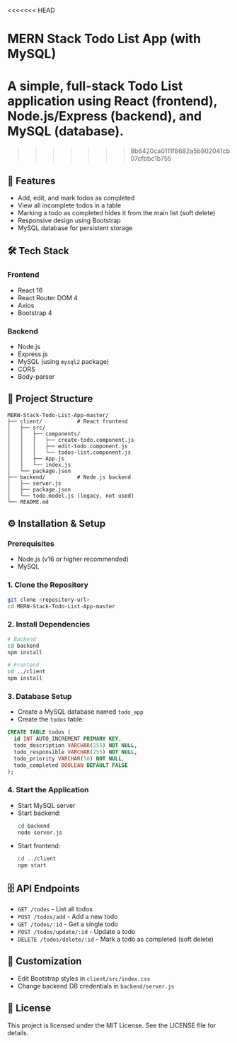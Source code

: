 <<<<<<< HEAD
# MERN Stack Todo List App (with MySQL)

A simple, full-stack Todo List application using React (frontend), Node.js/Express (backend), and MySQL (database).
=======

>>>>>>> 8b6420ca0111f8682a5b902041cb07cfbbc1b755

## 🚀 Features
- Add, edit, and mark todos as completed
- View all incomplete todos in a table
- Marking a todo as completed hides it from the main list (soft delete)
- Responsive design using Bootstrap
- MySQL database for persistent storage

## 🛠️ Tech Stack
### Frontend
- React 16
- React Router DOM 4
- Axios
- Bootstrap 4

### Backend
- Node.js
- Express.js
- MySQL (using `mysql2` package)
- CORS
- Body-parser

## 📁 Project Structure
```
MERN-Stack-Todo-List-App-master/
├── client/           # React frontend
│   ├── src/
│   │   ├── components/
│   │   │   ├── create-todo.component.js
│   │   │   ├── edit-todo.component.js
│   │   │   └── todos-list.component.js
│   │   ├── App.js
│   │   └── index.js
│   └── package.json
├── backend/          # Node.js backend
│   ├── server.js
│   ├── package.json
│   └── todo.model.js (legacy, not used)
└── README.md
```

## ⚙️ Installation & Setup
### Prerequisites
- Node.js (v16 or higher recommended)
- MySQL

### 1. Clone the Repository
```sh
git clone <repository-url>
cd MERN-Stack-Todo-List-App-master
```

### 2. Install Dependencies
```sh
# Backend
cd backend
npm install

# Frontend
cd ../client
npm install
```

### 3. Database Setup
- Create a MySQL database named `todo_app`
- Create the `todos` table:
```sql
CREATE TABLE todos (
  id INT AUTO_INCREMENT PRIMARY KEY,
  todo_description VARCHAR(255) NOT NULL,
  todo_responsible VARCHAR(255) NOT NULL,
  todo_priority VARCHAR(50) NOT NULL,
  todo_completed BOOLEAN DEFAULT FALSE
);
```

### 4. Start the Application
- Start MySQL server
- Start backend:
  ```sh
  cd backend
  node server.js
  ```
- Start frontend:
  ```sh
  cd ../client
  npm start
  ```

## 🗄️ API Endpoints
- `GET /todos` - List all todos
- `POST /todos/add` - Add a new todo
- `GET /todos/:id` - Get a single todo
- `POST /todos/update/:id` - Update a todo
- `DELETE /todos/delete/:id` - Mark a todo as completed (soft delete)

## 🎨 Customization
- Edit Bootstrap styles in `client/src/index.css`
- Change backend DB credentials in `backend/server.js`

## 📄 License
This project is licensed under the MIT License. See the LICENSE file for details. 